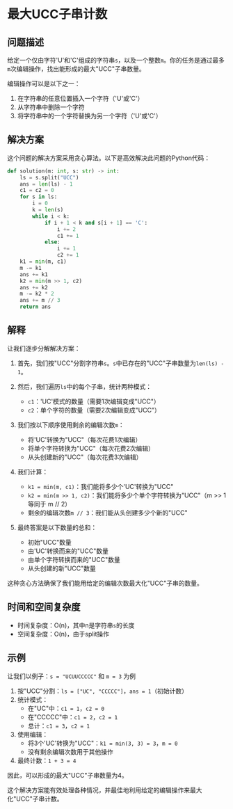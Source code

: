 # 最大UCC子串计数

## 问题描述

给定一个仅由字符'U'和'C'组成的字符串`s`，以及一个整数`m`。你的任务是通过最多`m`次编辑操作，找出能形成的最大"UCC"子串数量。

编辑操作可以是以下之一：
1. 在字符串的任意位置插入一个字符（'U'或'C'）
2. 从字符串中删除一个字符
3. 将字符串中的一个字符替换为另一个字符（'U'或'C'）

## 解决方案

这个问题的解决方案采用贪心算法。以下是高效解决此问题的Python代码：

```python
def solution(m: int, s: str) -> int:
    ls = s.split("UCC")
    ans = len(ls) - 1
    c1 = c2 = 0
    for s in ls:
        i = 0
        k = len(s)
        while i < k:
            if i + 1 < k and s[i + 1] == 'C':
                i += 2
                c1 += 1
            else:
                i += 1
                c2 += 1
    k1 = min(m, c1)
    m -= k1
    ans += k1
    k2 = min(m >> 1, c2)
    ans += k2
    m -= k2 * 2
    ans += m // 3
    return ans
```

## 解释

让我们逐步分解解决方案：

1. 首先，我们按"UCC"分割字符串`s`。`s`中已存在的"UCC"子串数量为`len(ls) - 1`。

2. 然后，我们遍历`ls`中的每个子串，统计两种模式：
   - `c1`：'UC'模式的数量（需要1次编辑变成"UCC"）
   - `c2`：单个字符的数量（需要2次编辑变成"UCC"）

3. 我们按以下顺序使用剩余的编辑次数`m`：
   - 将'UC'转换为"UCC"（每次花费1次编辑）
   - 将单个字符转换为"UCC"（每次花费2次编辑）
   - 从头创建新的"UCC"（每次花费3次编辑）

4. 我们计算：
   - `k1 = min(m, c1)`：我们能将多少个'UC'转换为"UCC"
   - `k2 = min(m >> 1, c2)`：我们能将多少个单个字符转换为"UCC"（m >> 1 等同于 m // 2）
   - 剩余的编辑次数`m // 3`：我们能从头创建多少个新的"UCC"

5. 最终答案是以下数量的总和：
   - 初始"UCC"数量
   - 由'UC'转换而来的"UCC"数量
   - 由单个字符转换而来的"UCC"数量
   - 从头创建的新"UCC"数量

这种贪心方法确保了我们能用给定的编辑次数最大化"UCC"子串的数量。

## 时间和空间复杂度

- 时间复杂度：O(n)，其中n是字符串`s`的长度
- 空间复杂度：O(n)，由于split操作

## 示例

让我们以例子：`s = "UCUUCCCCC"` 和 `m = 3` 为例

1. 按"UCC"分割：`ls = ["UC", "CCCCC"]`，`ans = 1`（初始计数）
2. 统计模式：
   - 在"UC"中：`c1 = 1`，`c2 = 0`
   - 在"CCCCC"中：`c1 = 2`，`c2 = 1`
   - 总计：`c1 = 3`，`c2 = 1`
3. 使用编辑：
   - 将3个'UC'转换为"UCC"：`k1 = min(3, 3) = 3`，`m = 0`
   - 没有剩余编辑次数用于其他操作
4. 最终计数：`1 + 3 = 4`

因此，可以形成的最大"UCC"子串数量为4。

这个解决方案能有效处理各种情况，并最佳地利用给定的编辑操作来最大化"UCC"子串计数。